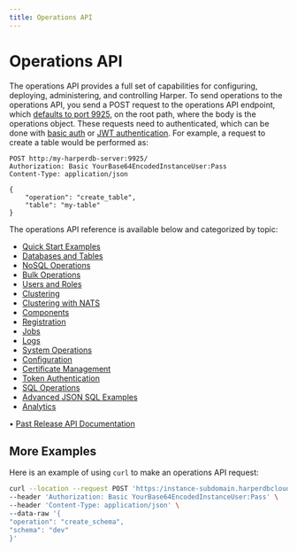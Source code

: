 ```yaml
---
title: Operations API
---
```


# Operations API

The operations API provides a full set of capabilities for configuring, deploying, administering, and controlling Harper. To send operations to the operations API, you send a POST request to the operations API endpoint, which [defaults to port 9925](../../deployments/configuration#operationsapi), on the root path, where the body is the operations object. These requests need to authenticated, which can be done with [basic auth](../security/basic-auth) or [JWT authentication](../security/jwt-auth). For example, a request to create a table would be performed as:

```http
POST http:/my-harperdb-server:9925/
Authorization: Basic YourBase64EncodedInstanceUser:Pass
Content-Type: application/json

{
    "operation": "create_table",
    "table": "my-table"
}
```

The operations API reference is available below and categorized by topic:

* [Quick Start Examples](quickstart-examples)
* [Databases and Tables](databases-and-tables)
* [NoSQL Operations](nosql-operations)
* [Bulk Operations](bulk-operations)
* [Users and Roles](users-and-roles)
* [Clustering](clustering)
* [Clustering with NATS](clustering-nats)
* [Components](components)
* [Registration](registration)
* [Jobs](jobs)
* [Logs](logs)
* [System Operations](system-operations)
* [Configuration](configuration)
* [Certificate Management](certificate-management)
* [Token Authentication](token-authentication)
* [SQL Operations](sql-operations)
* [Advanced JSON SQL Examples](advanced-json-sql-examples)
* [Analytics](analytics)

• [Past Release API Documentation](https:/olddocs.harperdb.io)

## More Examples

Here is an example of using `curl` to make an operations API request:

```bash
curl --location --request POST 'https:/instance-subdomain.harperdbcloud.com' \
--header 'Authorization: Basic YourBase64EncodedInstanceUser:Pass' \
--header 'Content-Type: application/json' \
--data-raw '{
"operation": "create_schema",
"schema": "dev"
}'
```
